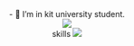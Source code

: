 <div align=center>
- 👀 I’m in kit university student.
</div>
<div align=center>
<img src="https://github.com/igeonbs/igeonbs/assets/149852287/b72bc089-e459-496e-96a5-03310fbff7da">
</div>
 <div align=center>
skills
 <img src="https://img.shields.io/badge/TypeScript-3178C6?style=flat&logo=TypeScript&logoColor=white"/>
</div>
